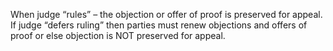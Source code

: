 When judge “rules” – the objection or offer of proof is preserved for appeal.
If judge “defers ruling” then parties must renew objections and offers of proof or else objection is NOT preserved for appeal. 